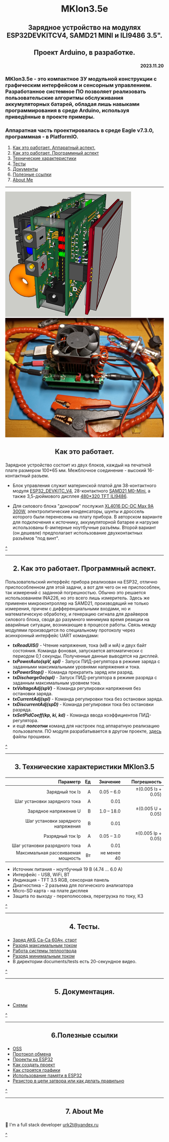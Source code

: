 # <p align="center"> MKlon3.5e
## <p align="center">Зарядное устройство на модулях ESP32DEVKITCV4, SAMD21 MINI и ILI9486 3.5".
## <p align="center">Проект Arduino, в разработке.
#### <p align="right">2023.11.20
### MKlon3.5e - это компактное ЗУ модульной конструкции с графическим интерфейсом и сенсорным управлением. Разработанное системное ПО позволяет реализовать пользовательские алгоритмы обслуживания аккумуляторных батарей, обладая лишь навыками программирования в среде Arduino, используя приведённые в проекте примеры. 

### Аппаратная часть проектировалась в среде Eagle v7.3.0, программная - в PlatformIO. 
<a name="menu"></a>
1. [Как это работает. Аппаратный аспект.](#hard)
2. [Как это работает. Программный аспект](#soft)
3. [Технические характеристики](#specifications)
4. [Тесты](#tests)
5. [Документы](#docs)
6. [Полезные ссылки](#useful_links)
7. [About Me](#about)

***
![Модель](https://github.com/olmoro/MKlon3.5v7/blob/main/documents/full/img/MKlon3.5full.png)
![Реализация](https://github.com/olmoro/MKlon3.5e/blob/main/documents/tests/MKlon3.5_Full.jpg)

## <p align="center"> Как это работает.<a name="hard"></a>

Зарядное устройство состоит из двух блоков, каждый на печатной плате размером 100*65 мм. 
Межблочное соединение - высокий 16-контактный разъем.
- Блок управления служит материнской платой для 38-контактного модуля [ESP32_DEVKITC_V4](https://aliexpress.ru/item/1005002443255665.html?spm=a2g2w.cart.cart_split.2.27194aa6uI5WfP&sku_id=12000020676652656&_ga=2.47565607.1828311252.1683559036-197161830.1681374836), 28-контактного  [SAMD21 M0-Mini](https://aliexpress.ru/item/1005002585114846.html?sku_id=12000021271636987&spm=a2g2w.productlist.search_results.0.58ef4aa657Lxkj), а также 3,5-дюймового дисплея [480*320 TFT ILI9486](https://aliexpress.ru/item/1005001999296476.html?spm=a2g2w.orderdetail.0.0.61a14aa6WcFlJS&sku_id=12000018365356569).

- Для силового блока "донором" послужил [XL4016 DC-DC Max 9A 300W](https://aliexpress.ru/item/32661166685.html?_ga=2.264151500.1168692661.1643047564-769654542.1642920280&sku_id=12000020944321893&spm=a2g39.orderlist.0.0.60754aa6RxSv8u), электролитические конденсаторы, шунты и дроссель которого были перенесены на плату прибора. В авторском варианте для подключения к источнику, аккумуляторной батарее и нагрузке использованы 6-амперные ноутбучные разъёмы. Второй вариант (он дешевле) предполагает использование двухконтактных разъёмов "под винт". 

[^](#menu)
***
## <p align="center">2. Как это работает. Программный аспект.<a name="soft"></a>
 Пользовательский интерфейс прибора реализован на ESP32, отлично приспособленном для этой задачи, а вот для чего он не приспособлен, так измерений с заданной погрешностью. Обычно это решается использованием INA226, но это всего лишь измеритель. Здесь же применен микроконтроллер на SAMD21, производящий не только измерения, причем с дифференциальными входами, но и математическую обработку, и генерацию сигнала для драйверов силового блока, сводя до разумного минимума время реакции на аварийные ситуации, возникающие в процессе работы. Связь между модулями производится по специальному протоколу через асинхронный интерфейс UART командами:
- ***txReadUIS()*** - Чтение напряжения, тока (мВ и мА) и двух байт состояния. Команда фоновая, запускается автоматически с периодом 0,1 секунды. Полученные данные выводятся на дисплей.
- ***txPowerAuto(spV, spI)*** - Запуск ПИД-регулятора в режиме заряда с заданными максимальными уровнями напряжения и тока.
- ***txPowerStop()*** - Команда прекратить заряд или разряд.
- ***txDischargeGo(spI)*** - Запуск ПИД-регулятора в режиме разряда с заданным максимальным уровнем тока.
- ***txVoltageAdj(spV)*** - Команда регулировки напряжения без остановки заряда.
- ***txCurrentAdj(spI)***  - Команда регулировки тока без остановки заряда.
- ***txDiscurrentAdj(spD)*** - Команда регулировки тока без остановки разряда.
- ***txSetPidCoeff(kp, ki, kd)*** - Команда ввода коэффициентов ПИД-регулятора.
- и ещё ***полсотни*** команд для настроек под аппаратную реализацию пользователя. ПО модуля разрабатывается в другом проекте, [здесь](https://github.com/olmoro/MKlon3.5e/blob/main/documents/fwMoroPid) файлы прошивки.

[^](#menu)
***
## <p align="center">3. Технические характеристики MKlon3.5<a name="specifications"></a>
 Параметр | Ед | Значение | Погрешность |
------------------------------------:|----:|------------:|----------------------:|
|Зарядный ток Iз|А|0.05 – 6.0|±(0.005 Iз + 0.05)|
|Шаг установки зарядного тока|А| 0.01|
|Зарядное напряжение U|В|1.0 – 18.0|±(0.005 U + 0.05)|
|Шаг установки зарядного напряжения|В|0.01|
|Разрядный ток Iр|А|0.05 – 3.0|±(0.005 Iр + 0.05)|
|Шаг установки разрядного тока|А| 0.01|
|Максимальная рассеиваемая мощность|Вт|не менее 40|

- Источник питания - ноутбучный 19 В (4.74 ... 6.0 А)
- Интерфейс - USB, WiFi, BT
- Индикация - TFT 3.5 RGB, сенсорная панель 
- Диагностика - 2 разъема для логического анализатора
- Micro-SD карта - на плате дисплея
- Защита по выходу - переполюсовка, перегрузка по току, КЗ

[^](#menu)
***
## <p align="center">4. Тесты.<a name="tests"></a>
- [Заряд АКБ Са-Са 60Ач, старт](https://github.com/olmoro/MKlon3.5e/blob/main/documents/tests/ch_60go.png)
- [Разряд максимальным током](https://github.com/olmoro/MKlon3.5e/blob/main/documents/tests/dis_type.png)
- [Работа системы теплоотвода](https://github.com/olmoro/MKlon3.5e/blob/main/documents/tests/Dis6A_t36.6.png)
- [Разряд минимальным током](https://github.com/olmoro/MKlon3.5e/blob/main/documents/tests/dis_min.png)
- В директории documents/tests есть 20-секундное видео.
 
[^](#menu)
***
## <p align="center">5. Документация.<a name="docs"></a>

- [Схемы](https://github.com/olmoro/MKlon3.5e/tree/main/documents/sch) 


[^](#menu)
***
## <p align="center">6.Полезные ссылки<a name="useful_links"></a>
- [OSS](https://ru.wikipedia.org/wiki/%D0%9E%D1%82%D0%BA%D1%80%D1%8B%D1%82%D0%BE%D0%B5_%D0%BF%D1%80%D0%BE%D0%B3%D1%80%D0%B0%D0%BC%D0%BC%D0%BD%D0%BE%D0%B5_%D0%BE%D0%B1%D0%B5%D1%81%D0%BF%D0%B5%D1%87%D0%B5%D0%BD%D0%B8%D0%B5)
- [Протокол обмена](http://leoniv.diod.club/articles/wake/wake.html)
- [Проекты на ESP32](https://randomnerdtutorials.com/projects-esp32/)
- [Как создать проект](https://dzen.ru/media/kotyara12/sozdanie-platformio--espidf-proekta-i-nastroika-platformioini-6324c68fb3d4c87d20ee80a6)
- [Как строятся графики](https://www.chartjs.org/)
- [Использование памяти в ESP32](https://dzen.ru/media/kotyara12/ispolzovanie-pamiati-v-esp32-63294a246a97da509e279eab)
- [Резистор в цепи затвора или как делать правильно](https://habr.com/en/articles/451152/)

[^](#menu)
***
## <p align="center">7. About Me<a name="about"></a>
🚀 I'm a full stack developer urk2t@yandex.ru

[^](#menu)